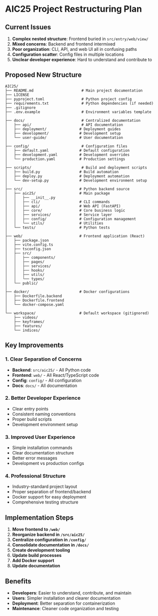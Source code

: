 # AIC25 Project Restructuring Plan

## Current Issues
1. **Complex nested structure**: Frontend buried in `src/entry/web/view/`
2. **Mixed concerns**: Backend and frontend intermixed
3. **Poor organization**: CLI, API, and web UI all in confusing paths
4. **Configuration scatter**: Config files in multiple locations
5. **Unclear developer experience**: Hard to understand and contribute to

## Proposed New Structure

```
AIC25/
├── README.md                      # Main project documentation
├── LICENSE
├── pyproject.toml                 # Python project config
├── requirements.txt               # Python dependencies (if needed)
├── .gitignore
├── .env.example                   # Environment variables template
│
├── docs/                          # Centralized documentation
│   ├── api/                       # API documentation
│   ├── deployment/               # Deployment guides
│   ├── development/              # Development setup
│   └── user-guide/               # User documentation
│
├── config/                        # Configuration files
│   ├── default.yaml              # Default configuration
│   ├── development.yaml          # Development overrides
│   └── production.yaml           # Production settings
│
├── scripts/                       # Build and deployment scripts
│   ├── build.py                  # Build automation
│   ├── deploy.py                 # Deployment automation
│   └── dev-setup.py              # Development environment setup
│
├── src/                          # Python backend source
│   ├── aic25/                    # Main package
│   │   ├── __init__.py
│   │   ├── cli/                  # CLI commands
│   │   ├── api/                  # Web API (FastAPI)
│   │   ├── core/                 # Core business logic
│   │   ├── services/             # Service layer
│   │   ├── config/               # Configuration management
│   │   └── utils/                # Utilities
│   └── tests/                    # Python tests
│
├── web/                          # Frontend application (React)
│   ├── package.json
│   ├── vite.config.ts
│   ├── tsconfig.json
│   ├── src/
│   │   ├── components/
│   │   ├── pages/
│   │   ├── services/
│   │   ├── hooks/
│   │   ├── utils/
│   │   └── types/
│   └── public/
│
├── docker/                       # Docker configurations
│   ├── Dockerfile.backend
│   ├── Dockerfile.frontend
│   └── docker-compose.yaml
│
└── workspace/                    # Default workspace (gitignored)
    ├── videos/
    ├── keyframes/
    ├── features/
    └── indices/
```

## Key Improvements

### 1. Clear Separation of Concerns
- **Backend**: `src/aic25/` - All Python code
- **Frontend**: `web/` - All React/TypeScript code
- **Config**: `config/` - All configuration
- **Docs**: `docs/` - All documentation

### 2. Better Developer Experience
- Clear entry points
- Consistent naming conventions
- Proper build scripts
- Development environment setup

### 3. Improved User Experience
- Simple installation commands
- Clear documentation structure
- Better error messages
- Development vs production configs

### 4. Professional Structure
- Industry-standard project layout
- Proper separation of frontend/backend
- Docker support for easy deployment
- Comprehensive testing structure

## Implementation Steps

1. **Move frontend to `/web/`**
2. **Reorganize backend in `/src/aic25/`**
3. **Centralize configuration in `/config/`**
4. **Consolidate documentation in `/docs/`**
5. **Create development tooling**
6. **Update build processes**
7. **Add Docker support**
8. **Update documentation**

## Benefits

- **Developers**: Easier to understand, contribute, and maintain
- **Users**: Simpler installation and clearer documentation
- **Deployment**: Better separation for containerization
- **Maintenance**: Cleaner code organization and testing